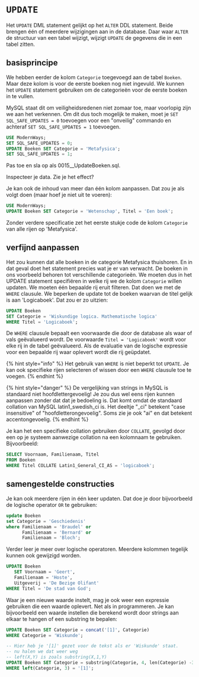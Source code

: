# `UPDATE`
Het `UPDATE` DML statement gelijkt op het `ALTER` DDL statement. Beide brengen één of meerdere wijzigingen aan in de database. Daar waar `ALTER` de structuur van een tabel wijzigt, wijzigt `UPDATE` de gegevens die in een tabel zitten.

## basisprincipe
We hebben eerder de kolom `Categorie` toegevoegd aan de tabel `Boeken`. Maar deze kolom is voor de eerste boeken nog niet ingevuld. We kunnen het `UPDATE` statement gebruiken om de categorieën voor de eerste boeken in te vullen.

MySQL staat dit om veiligheidsredenen niet zomaar toe, maar voorlopig zijn we aan het verkennen. Om dit dus toch mogelijk te maken, moet je `SET SQL_SAFE_UPDATES = 0` toevoegen voor een "onveilig" commando en achteraf `SET SQL_SAFE_UPDATES = 1` toevoegen.

```sql
USE ModernWays;
SET SQL_SAFE_UPDATES = 0;
UPDATE Boeken SET Categorie = 'Metafysica';
SET SQL_SAFE_UPDATES = 1;
```

Pas toe en sla op als 0015\_\_UpdateBoeken.sql.

Inspecteer je data. Zie je het effect?

Je kan ook de inhoud van meer dan één kolom aanpassen. Dat zou je als volgt doen (maar hoef je niet uit te voeren):

```sql
USE ModernWays;
UPDATE Boeken SET Categorie = 'Wetenschap', Titel = 'Een boek';
```

Zonder verdere specificatie zet het eerste stukje code de kolom `Categorie` van alle rijen op 'Metafysica'.

## verfijnd aanpassen
Het zou kunnen dat alle boeken in de categorie Metafysica thuishoren. En in dat geval doet het statement precies wat je er van verwacht. De boeken in ons voorbeeld behoren tot verschillende categorieën. We moeten dus in het UPDATE statement specifiëren in welke rij we de kolom `Categorie` willen updaten. We moeten één bepaalde rij eruit filteren. Dat doen we met de `WHERE` clausule. We beperken de update tot de boeken waarvan de titel gelijk is aan 'Logicaboek'. Dat zou er zo uitzien:

```sql
UPDATE Boeken
SET Categorie = 'Wiskundige logica. Mathematische logica'
WHERE Titel = 'Logicaboek';
```

De `WHERE` clausule bepaalt een voorwaarde die door de database als waar of vals geëvalueerd wordt. De voorwaarde `Titel = 'Logicaboek'` wordt voor elke rij in de tabel geëvalueerd. Als de evaluatie van de logische expressie voor een bepaalde rij waar oplevert wordt die rij geüpdatet.

{% hint style="info" %}
Het gebruik van `WHERE` is niet beperkt tot `UPDATE`. Je kan ook specifieke rijen selecteren of wissen door een `WHERE` clausule toe te voegen.
{% endhint %}



{% hint style="danger" %}
De vergelijking van strings in MySQL is standaard niet hoofdlettergevoelig! Je zou dus wel eens rijen kunnen aanpassen zonder dat dat je bedoeling is. Dat komt omdat de standaard collation van MySQL latin1\_swedish\_ci is. Het deeltje "\_ci" betekent "case insensitive" of "hoofdletterongevoelig". Soms zie je ook "ai" en dat betekent accentongevoelig.
{% endhint %}

Je kan het een specifieke collation gebruiken door `COLLATE`, gevolgd door een op je systeem aanwezige collation na een kolomnaam te gebruiken. Bijvoorbeeld:

```sql
SELECT Voornaam, Familienaam, Titel
FROM Boeken
WHERE Titel COLLATE Latin1_General_CI_AS = 'logicaboek';
```

## samengestelde constructies
Je kan ook meerdere rijen in één keer updaten. Dat doe je door bijvoorbeeld de logische operator `OR` te gebruiken:

```sql
update Boeken
set Categorie = 'Geschiedenis'
where Familienaam = 'Braudel' or
      Familienaam = 'Bernard' or
      Familienaam = 'Bloch';
```

Verder leer je meer over logische operatoren. Meerdere kolommen tegelijk kunnen ook gewijzigd worden.

```sql
UPDATE Boeken
   SET Voornaam = 'Geert',
   Familienaam = 'Hoste',
   Uitgeverij = 'De Bezige Olifant'
WHERE Titel = 'De stad van God';
```

Waar je een nieuwe waarde instelt, mag je ook weer een expressie gebruiken die een waarde oplevert. Net als in programmeren. Je kan bijvoorbeeld een waarde instellen die berekend wordt door strings aan elkaar te hangen of een substring te bepalen:

```sql
UPDATE Boeken SET Categorie = concat('[1]', Categorie)
WHERE Categorie = 'Wiskunde';
```

```sql
-- Hier heb je '[1]' gezet voor de tekst als er 'Wiskunde' staat.
-- nu halen we dat weer weg
-- left(X,Y) is zoals substring(X,1,Y)
UPDATE Boeken SET Categorie = substring(Categorie, 4, len(Categorie) -3)
WHERE left(Categorie, 3) = '[1]';
```
